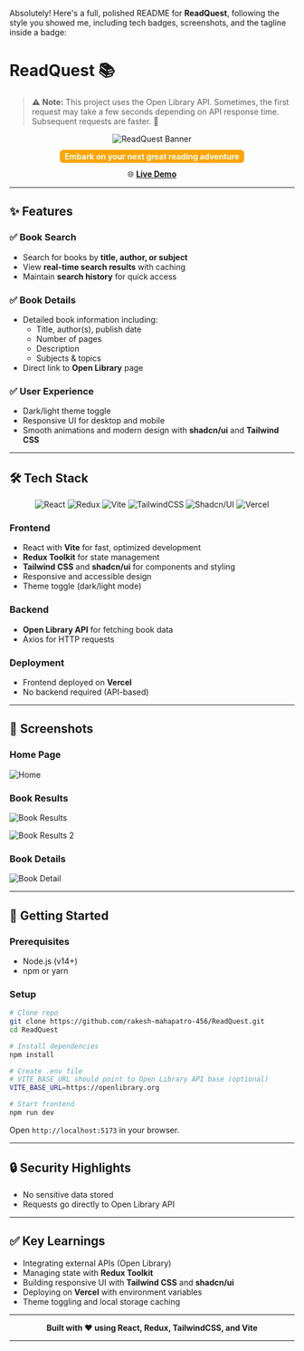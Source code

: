 Absolutely! Here's a full, polished README for **ReadQuest**, following the style you showed me, including tech badges, screenshots, and the tagline inside a badge:

# ReadQuest 📚

> ⚠️ **Note:** This project uses the Open Library API. Sometimes, the first request may take a few seconds depending on API response time. Subsequent requests are faster. 🚀

<div align="center">

![ReadQuest Banner](https://img.shields.io/badge/ReadQuest-Book-Finder-orange?style=for-the-badge)

**<span style="background-color:#FFA500;color:white;padding:0.2em 0.6em;border-radius:6px;">Embark on your next great reading adventure</span>**

🌐 **[Live Demo](https://read-quest.vercel.app/)**

</div>

---

## ✨ Features

### ✅ Book Search

* Search for books by **title, author, or subject**
* View **real-time search results** with caching
* Maintain **search history** for quick access

### ✅ Book Details

* Detailed book information including:
  * Title, author(s), publish date
  * Number of pages
  * Description
  * Subjects & topics
* Direct link to **Open Library** page

### ✅ User Experience

* Dark/light theme toggle
* Responsive UI for desktop and mobile
* Smooth animations and modern design with **shadcn/ui** and **Tailwind CSS**

---

## 🛠️ Tech Stack

<div align="center">

![React](https://img.shields.io/badge/React-61DAFB?style=for-the-badge&logo=react&logoColor=black)
![Redux](https://img.shields.io/badge/Redux-764ABC?style=for-the-badge&logo=redux&logoColor=white)
![Vite](https://img.shields.io/badge/Vite-646CFF?style=for-the-badge&logo=vite&logoColor=white)
![TailwindCSS](https://img.shields.io/badge/Tailwind-38B2AC?style=for-the-badge&logo=tailwind-css&logoColor=white)
![Shadcn/UI](https://img.shields.io/badge/Shadcn-UI-blue?style=for-the-badge)
![Vercel](https://img.shields.io/badge/Vercel-000000?style=for-the-badge&logo=vercel&logoColor=white)

</div>

### **Frontend**

* React with **Vite** for fast, optimized development
* **Redux Toolkit** for state management
* **Tailwind CSS** and **shadcn/ui** for components and styling
* Responsive and accessible design
* Theme toggle (dark/light mode)

### **Backend**

* **Open Library API** for fetching book data
* Axios for HTTP requests

### **Deployment**

* Frontend deployed on **Vercel**
* No backend required (API-based)

---

## 📸 Screenshots

### Home Page

![Home](https://res.cloudinary.com/dqz5xgr5v/image/upload/v1757772688/Screenshot_2025-09-13_at_19.38.14_vlubik.png)

### Book Results

![Book Results](https://res.cloudinary.com/dqz5xgr5v/image/upload/v1757772698/Screenshot_2025-09-13_at_19.38.31_pxvymt.png)

![Book Results 2](https://res.cloudinary.com/dqz5xgr5v/image/upload/v1757772690/Screenshot_2025-09-13_at_19.38.44_c7vfht.png)

### Book Details

![Book Detail](https://res.cloudinary.com/dqz5xgr5v/image/upload/v1757772690/Screenshot_2025-09-13_at_19.39.16_gmo0z2.png)

---

## 🚀 Getting Started

### **Prerequisites**

* Node.js (v14+)
* npm or yarn

### **Setup**

```bash
# Clone repo
git clone https://github.com/rakesh-mahapatro-456/ReadQuest.git
cd ReadQuest

# Install dependencies
npm install

# Create .env file
# VITE_BASE_URL should point to Open Library API base (optional)
VITE_BASE_URL=https://openlibrary.org

# Start frontend
npm run dev
````

Open `http://localhost:5173` in your browser.

---

## 🔒 Security Highlights

* No sensitive data stored
* Requests go directly to Open Library API

---

## ✅ Key Learnings

* Integrating external APIs (Open Library)
* Managing state with **Redux Toolkit**
* Building responsive UI with **Tailwind CSS** and **shadcn/ui**
* Deploying on **Vercel** with environment variables
* Theme toggling and local storage caching

---

<div align="center">

**Built with ❤️ using React, Redux, TailwindCSS, and Vite**

</div>

---

